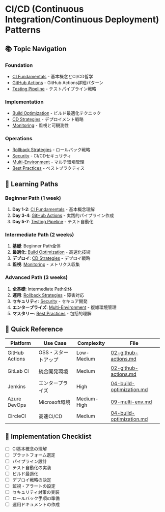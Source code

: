 # CI/CD (Continuous Integration/Continuous Deployment) Patterns

## 📚 Topic Navigation

### Foundation
- [CI Fundamentals](./01-ci-fundamentals.md) - 基本概念とCI/CD哲学
- [GitHub Actions](./02-github-actions.md) - GitHub Actions詳細パターン
- [Testing Pipeline](./03-testing-pipeline.md) - テストパイプライン戦略

### Implementation
- [Build Optimization](./04-build-optimization.md) - ビルド最適化テクニック
- [CD Strategies](./05-cd-strategies.md) - デプロイメント戦略
- [Monitoring](./06-monitoring.md) - 監視と可観測性

### Operations
- [Rollback Strategies](./07-rollback.md) - ロールバック戦略
- [Security](./08-security.md) - CI/CDセキュリティ
- [Multi-Environment](./09-multi-env.md) - マルチ環境管理
- [Best Practices](./10-best-practices.md) - ベストプラクティス

## 🎯 Learning Paths

### Beginner Path (1 week)
1. **Day 1-2**: [CI Fundamentals](./01-ci-fundamentals.md) - 基本概念理解
2. **Day 3-4**: [GitHub Actions](./02-github-actions.md) - 実践的パイプライン作成
3. **Day 5-7**: [Testing Pipeline](./03-testing-pipeline.md) - テスト自動化

### Intermediate Path (2 weeks)
1. **基礎**: Beginner Path全体
2. **最適化**: [Build Optimization](./04-build-optimization.md) - 高速化技術
3. **デプロイ**: [CD Strategies](./05-cd-strategies.md) - デプロイ戦略
4. **監視**: [Monitoring](./06-monitoring.md) - メトリクス収集

### Advanced Path (3 weeks)
1. **全基礎**: Intermediate Path全体
2. **運用**: [Rollback Strategies](./07-rollback.md) - 障害対応
3. **セキュリティ**: [Security](./08-security.md) - セキュア開発
4. **エンタープライズ**: [Multi-Environment](./09-multi-env.md) - 複雑環境管理
5. **マスタリー**: [Best Practices](./10-best-practices.md) - 包括的理解

## 🔧 Quick Reference

| Platform | Use Case | Complexity | File |
|----------|----------|------------|------|
| GitHub Actions | OSS・スタートアップ | Low-Medium | [02-github-actions.md](./02-github-actions.md) |
| GitLab CI | 統合開発環境 | Medium | [02-github-actions.md](./02-github-actions.md) |
| Jenkins | エンタープライズ | High | [04-build-optimization.md](./04-build-optimization.md) |
| Azure DevOps | Microsoft環境 | Medium-High | [09-multi-env.md](./09-multi-env.md) |
| CircleCI | 高速CI/CD | Medium | [04-build-optimization.md](./04-build-optimization.md) |

## 🚀 Implementation Checklist

- [ ] CI基本概念の理解
- [ ] プラットフォーム選定
- [ ] パイプライン設計
- [ ] テスト自動化の実装
- [ ] ビルド最適化
- [ ] デプロイ戦略の決定
- [ ] 監視・アラートの設定
- [ ] セキュリティ対策の実装
- [ ] ロールバック手順の準備
- [ ] 運用ドキュメントの作成